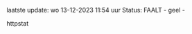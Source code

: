 laatste update: 
wo 13-12-2023 11:54   uur 
Status: FAALT - geel - 
<div class="service Y">httpstat</div>